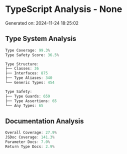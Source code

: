 # TypeScript Analysis - None
Generated on: 2024-11-24 18:25:02

## Type System Analysis
```typescript
Type Coverage: 99.3%
Type Safety Score: 36.5%

Type Structure:
├── Classes: 36
├── Interfaces: 875
├── Type Aliases: 340
└── Generic Types: 454

Type Safety:
├── Type Guards: 659
├── Type Assertions: 65
└── Any Types: 65
```

## Documentation Analysis
```typescript
Overall Coverage: 27.9%
JSDoc Coverage: 141.3%
Parameter Docs: 7.0%
Return Type Docs: 2.9%
```

